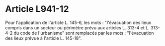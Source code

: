# Article L941-12

Pour l'application de l'article L. 145-6, les mots : "l'évacuation des lieux compris dans un secteur ou périmètre prévu aux articles L. 313-4 et L. 313-4-2 du code de l'urbanisme" sont remplacés par les mots : "l'évacuation des lieux prévue à l'article L. 145-18".
